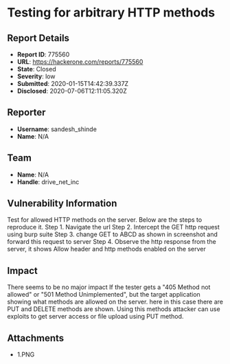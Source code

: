 # Testing for arbitrary HTTP methods

## Report Details
- **Report ID**: 775560
- **URL**: https://hackerone.com/reports/775560
- **State**: Closed
- **Severity**: low
- **Submitted**: 2020-01-15T14:42:39.337Z
- **Disclosed**: 2020-07-06T12:11:05.320Z

## Reporter
- **Username**: sandesh_shinde
- **Name**: N/A

## Team
- **Name**: N/A
- **Handle**: drive_net_inc

## Vulnerability Information
Test for allowed HTTP methods on the server. Below are the steps to reproduce it.
Step 1. Navigate the url
Step 2. Intercept the GET http request using burp suite 
Step 3. change GET to ABCD as shown in screenshot and forward this request to server
Step 4. Observe the http response from the server, it shows Allow header and http methods enabled on the server

## Impact

There seems to be no major impact If the tester gets a "405 Method not allowed" or "501 Method Unimplemented", but the target application showing what methods are allowed on the server. here in this case there are PUT and DELETE methods are shown. Using this methods attacker can use exploits to get server access or file upload using PUT method.

## Attachments
- 1.PNG
